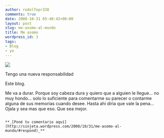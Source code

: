 ```yaml
---
author: rodolfopr338
comments: true
date: 2008-10-31 05:40:42+00:00
layout: post
slug: me-asomo-al-mundo
title: Me asomo
wordpress_id: 3
tags:
- Blog
- yo
---
```


[![](http://sinjeta.files.wordpress.com/2008/10/measomo2.jpg)](http://sinjeta.files.wordpress.com/2008/10/measomo2.jpg)

Tengo una nueva responsabilidad

Este blog.

Me va a durar. Porque soy cabeza dura y quiero que a alguien le llegue... no muy hondo... solo lo suficiente para comentarme su parecer o contarme alguna de sus memorias cuando desee.
Hasta ahi diria que vale la pena...
Ojala y sea mas que eso.
Que sea mejor.

                                                                                              **_[Poné tu comentario aquí](http://sinjeta.wordpress.com/2008/10/31/me-asomo-al-mundo/#respond)_**
